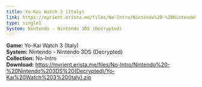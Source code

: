 ```yaml
---
title: Yo-Kai Watch 3 (Italy)
link: https://myrient.erista.me/files/No-Intro/Nintendo%20-%20Nintendo%203DS%20(Decrypted)/Yo-Kai%20Watch%203%20(Italy).zip
type: single1
System: Nintendo - Nintendo 3DS (Decrypted)
---
```

<b>Game:</b> Yo-Kai Watch 3 (Italy)<br>
<b>System:</b> Nintendo - Nintendo 3DS (Decrypted)<br>
<b>Collection:</b> No-Intro<br>
<b>Download:</b> https://myrient.erista.me/files/No-Intro/Nintendo%20-%20Nintendo%203DS%20(Decrypted)/Yo-Kai%20Watch%203%20(Italy).zip